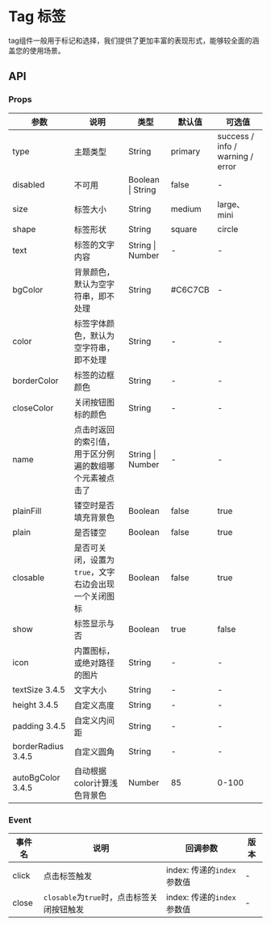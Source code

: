 # Tag 标签

tag组件一般用于标记和选择，我们提供了更加丰富的表现形式，能够较全面的涵盖您的使用场景。

## API

### Props

| 参数 | 说明 | 类型 | 默认值 | 可选值 |
| --- | --- | --- | --- | --- |
| type | 主题类型 | String | primary | success / info / warning / error |
| disabled | 不可用 | Boolean \| String | false | - |
| size | 标签大小 | String | medium | large、mini |
| shape | 标签形状 | String | square | circle |
| text | 标签的文字内容 | String \| Number | - | - |
| bgColor | 背景颜色，默认为空字符串，即不处理 | String | #C6C7CB | - |
| color | 标签字体颜色，默认为空字符串，即不处理 | String | - | - |
| borderColor | 标签的边框颜色 | String | - | - |
| closeColor | 关闭按钮图标的颜色 | String | - | - |
| name | 点击时返回的索引值，用于区分例遍的数组哪个元素被点击了 | String \| Number | - | - |
| plainFill | 镂空时是否填充背景色 | Boolean | false | true |
| plain | 是否镂空 | Boolean | false | true |
| closable | 是否可关闭，设置为`true`，文字右边会出现一个关闭图标 | Boolean | false | true |
| show | 标签显示与否 | Boolean | true | false |
| icon | 内置图标，或绝对路径的图片 | String | - | - |
| textSize <span class="badge tip">3.4.5</span> | 文字大小 | String | - | - |
| height <span class="badge tip">3.4.5</span> | 自定义高度 | String | - | - |
| padding <span class="badge tip">3.4.5</span> | 自定义内间距 | String | - | - |
| borderRadius <span class="badge tip">3.4.5</span> | 自定义圆角 | String | - | - |
| autoBgColor <span class="badge tip">3.4.5</span> | 自动根据color计算浅色背景色 | Number | 85 | 0-100 |

### Event

| 事件名 | 说明 | 回调参数 | 版本 |
| --- | --- | --- | --- |
| click | 点击标签触发 | index: 传递的`index`参数值 | - |
| close | `closable`为`true`时，点击标签关闭按钮触发 | index: 传递的`index`参数值 | - |